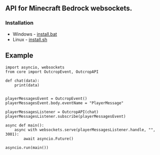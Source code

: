 ## API for Minecraft Bedrock websockets.

### Installation
- Windows - [install.bat](install.bat)
- Linux - [install.sh](install.sh)

## Example
```python3
import asyncio, websockets
from core import OutcropEvent, OutcropAPI

def chat(data):
    print(data)


playerMessagesEvent = OutcropEvent()
playerMessagesEvent.body.eventName = "PlayerMessage"

playerMessagesListener = OutcropAPI(chat)
playerMessagesListener.subscribe(playerMessagesEvent)

async def main():
    async with websockets.serve(playerMessagesListener.handle, "", 3001):
        await asyncio.Future()

asyncio.run(main())
```
